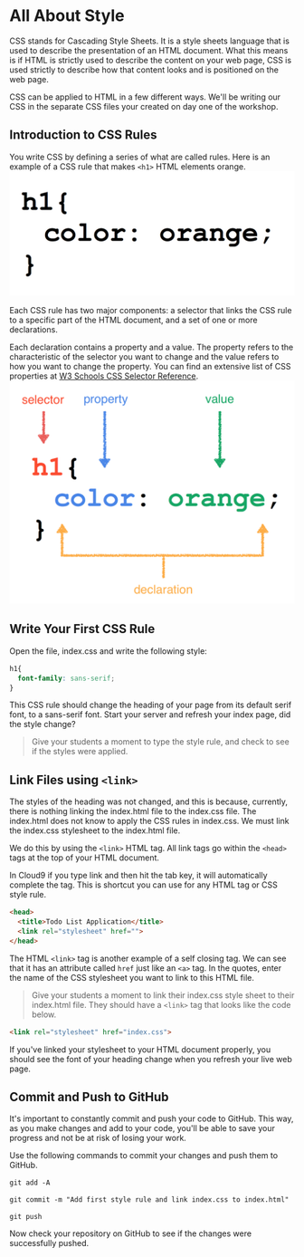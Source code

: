 # All About Style
CSS stands for Cascading Style Sheets. It is a style sheets language that is used to describe the presentation of an HTML document. What this means is if HTML is strictly used to describe the content on your web page, CSS is used strictly to describe how that content looks and is positioned on the web page.

CSS can be applied to HTML in a few different ways. We'll be writing our CSS in the separate CSS files your created on day one of the workshop.

## Introduction to CSS Rules
You write CSS by defining a series of what are called rules. Here is an example of a CSS rule that makes `<h1>` HTML elements orange.
![Example of a CSS rule](/images/all_about_style/01.png "Example of a CSS rule")

Each CSS rule has two major components: a selector that links the CSS rule to a specific part of the HTML document, and a set of one or more declarations.

Each declaration contains a property and a value. The property refers to the characteristic of the selector you want to change and the value refers to how you want to change the property. You can find an extensive list of CSS properties at [W3 Schools CSS Selector Reference](https://www.w3schools.com/cssref/css_selectors.asp "W3 Schools CSS Selector Reference").
![Selector, Property, Value, Declaration](/images/all_about_style/02.png "Selector, Property, Value, Declaration")

## Write Your First CSS Rule
Open the file, index.css and write the following style:
```CSS
h1{
  font-family: sans-serif;
}
```
This CSS rule should change the heading of your page from its default serif font, to a sans-serif font. Start your server and refresh your index page, did the style change?

>Give your students a moment to type the style rule, and check to see if the styles were applied.

## Link Files using `<link>`
The styles of the heading was not changed, and this is because, currently, there is nothing linking the index.html file to the index.css file. The index.html does not know to apply the CSS rules in index.css. We must link the index.css stylesheet to the index.html file.

We do this by using the `<link>` HTML tag. All link tags go within the `<head>` tags at the top of your HTML document.

In Cloud9 if you type link and then hit the tab key, it will automatically complete the tag. This is shortcut you can use for any HTML tag or CSS style rule.
```HTML
<head>
  <title>Todo List Application</title>
  <link rel="stylesheet" href="">
</head>
```

The HTML `<link>` tag is another example of a self closing tag. We can see that it has an attribute called `href` just like an `<a>` tag. In the quotes, enter the name of the CSS stylesheet you want to link to this HTML file.

>Give your students a moment to link their index.css style sheet to their index.html file. They should have a `<link>` tag that looks like the code below.

```HTML
<link rel="stylesheet" href="index.css">
```

If you've linked your stylesheet to your HTML document properly, you should see the font of your heading change when you refresh your live web page.

## Commit and Push to GitHub
It's important to constantly commit and push your code to GitHub. This way, as you make changes and add to your code, you'll be able to save your progress and not be at risk of losing your work.

Use the following commands to commit your changes and push them to GitHub.

```shell
git add -A
```

```shell
git commit -m "Add first style rule and link index.css to index.html"
```

```shell
git push
```

Now check your repository on GitHub to see if the changes were successfully pushed.

